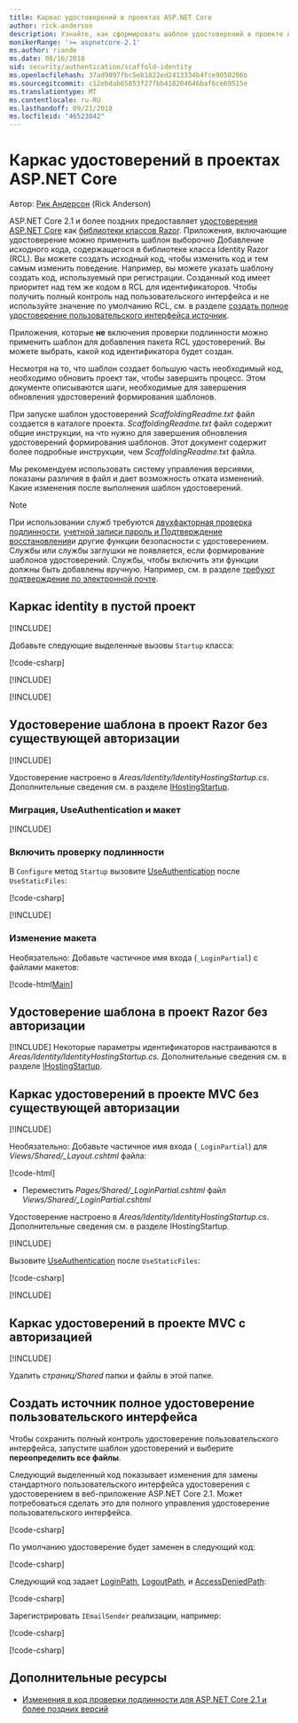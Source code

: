 ```yaml
---
title: Каркас удостоверений в проектах ASP.NET Core
author: rick-anderson
description: Узнайте, как сформировать шаблон удостоверений в проекте ASP.NET Core.
monikerRange: '>= aspnetcore-2.1'
ms.author: riande
ms.date: 08/16/2018
uid: security/authentication/scaffold-identity
ms.openlocfilehash: 37ad9897fbc5eb1822ed2413334b4fce9050296b
ms.sourcegitcommit: c12ebdab65853f27fbb418204646baf6ce69515e
ms.translationtype: MT
ms.contentlocale: ru-RU
ms.lasthandoff: 09/21/2018
ms.locfileid: "46523042"
---
```

# <a name="scaffold-identity-in-aspnet-core-projects"></a>Каркас удостоверений в проектах ASP.NET Core

Автор: [Рик Андерсон](https://twitter.com/RickAndMSFT) (Rick Anderson)

ASP.NET Core 2.1 и более поздних предоставляет [удостоверения ASP.NET Core](xref:security/authentication/identity) как [библиотеки классов Razor](xref:razor-pages/ui-class). Приложения, включающие удостоверение можно применить шаблон выборочно Добавление исходного кода, содержащегося в библиотеке класса Identity Razor (RCL). Вы можете создать исходный код, чтобы изменить код и тем самым изменить поведение. Например, вы можете указать шаблону создать код, используемый при регистрации. Созданный код имеет приоритет над тем же кодом в RCL для идентификаторов. Чтобы получить полный контроль над пользовательского интерфейса и не используйте значение по умолчанию RCL, см. в разделе [создать полное удостоверение пользовательского интерфейса источник](#full).

Приложения, которые **не** включения проверки подлинности можно применить шаблон для добавления пакета RCL удостоверений. Вы можете выбрать, какой код идентификатора будет создан.

Несмотря на то, что шаблон создает большую часть необходимый код, необходимо обновить проект так, чтобы завершить процесс. Этом документе описываются шаги, необходимые для завершения обновления удостоверений формирования шаблонов.

При запуске шаблон удостоверений *ScaffoldingReadme.txt* файл создается в каталоге проекта. *ScaffoldingReadme.txt* файл содержит общие инструкции, на что нужно для завершения обновления удостоверений формирования шаблонов. Этот документ содержит более подробные инструкции, чем *ScaffoldingReadme.txt* файла.

Мы рекомендуем использовать систему управления версиями, показаны различия в файл и дает возможность отката изменений. Какие изменения после выполнения шаблон удостоверений.

> [!NOTE]
> При использовании служб требуются [двухфакторная проверка подлинности](xref:security/authentication/identity-enable-qrcodes), [учетной записи пароль и Подтверждение восстановления](xref:security/authentication/accconfirm)и другие функции безопасности с удостоверением. Службы или службы заглушки не появляется, если формирование шаблонов удостоверений. Службы, чтобы включить эти функции должны быть добавлены вручную. Например, см. в разделе [требуют подтверждение по электронной почте](xref:security/authentication/accconfirm#require-email-confirmation).

## <a name="scaffold-identity-into-an-empty-project"></a>Каркас identity в пустой проект

[!INCLUDE[](~/includes/scaffold-identity/id-scaffold-dlg.md)]

Добавьте следующие выделенные вызовы `Startup` класса:

[!code-csharp[](scaffold-identity/sample/StartupEmpty.cs?name=snippet1&highlight=5,20-23)]

[!INCLUDE[](~/includes/scaffold-identity/hsts.md)]

[!INCLUDE[](~/includes/scaffold-identity/migrations.md)]

## <a name="scaffold-identity-into-a-razor-project-without-existing-authorization"></a>Удостоверение шаблона в проект Razor без существующей авторизации

<!--
set projNam=RPnoAuth
set projType=razor
set version=2.1.0

dotnet new %projType% -o %projNam%
cd %projNam%
dotnet add package Microsoft.VisualStudio.Web.CodeGeneration.Design -v %version%
dotnet restore
dotnet aspnet-codegenerator identity --useDefaultUI
dotnet ef migrations add CreateIdentitySchema
dotnet ef database update
-->

[!INCLUDE[](~/includes/scaffold-identity/id-scaffold-dlg.md)]

Удостоверение настроено в *Areas/Identity/IdentityHostingStartup.cs*. Дополнительные сведения см. в разделе [IHostingStartup](xref:fundamentals/configuration/platform-specific-configuration).

<a name="efm"></a>

### <a name="migrations-useauthentication-and-layout"></a>Миграция, UseAuthentication и макет

[!INCLUDE[](~/includes/scaffold-identity/migrations.md)]

<a name="useauthentication"></a>

### <a name="enable-authentication"></a>Включить проверку подлинности

В `Configure` метод `Startup` вызовите [UseAuthentication](https://docs.microsoft.com/en-us/dotnet/api/microsoft.aspnetcore.builder.authappbuilderextensions.useauthentication?view=aspnetcore-2.0#Microsoft_AspNetCore_Builder_AuthAppBuilderExtensions_UseAuthentication_Microsoft_AspNetCore_Builder_IApplicationBuilder_) после `UseStaticFiles`:

[!code-csharp[](scaffold-identity/sample/StartupRPnoAuth.cs?name=snippet1&highlight=29)]

[!INCLUDE[](~/includes/scaffold-identity/hsts.md)]

### <a name="layout-changes"></a>Изменение макета

Необязательно: Добавьте частичное имя входа (`_LoginPartial`) с файлами макетов:

[!code-html[Main](scaffold-identity/sample/_Layout.cshtml?highlight=37)]

## <a name="scaffold-identity-into-a-razor-project-with-authorization"></a>Удостоверение шаблона в проект Razor без авторизации

<!--
Use >=2.1: dotnet new webapp -au Individual -o RPauth
Use = 2.0: dotnet new razor -au Individual -o RPauth

dotnet new webapp -au Individual -o RPauth

dotnet new razor -au Individual -o RPauth
cd RPauth
dotnet add package Microsoft.VisualStudio.Web.CodeGeneration.Design
dotnet restore
dotnet aspnet-codegenerator identity -dc RPauth.Data.ApplicationDbContext --files Account.Register
-->

[!INCLUDE[](~/includes/scaffold-identity/id-scaffold-dlg-auth.md)]
Некоторые параметры идентификаторов настраиваются в *Areas/Identity/IdentityHostingStartup.cs*. Дополнительные сведения см. в разделе [IHostingStartup](xref:fundamentals/configuration/platform-specific-configuration).

## <a name="scaffold-identity-into-an-mvc-project-without-existing-authorization"></a>Каркас удостоверений в проекте MVC без существующей авторизации

<!--
set projNam=MvcNoAuth
set projType=mvc
set version=2.1.0

dotnet new %projType% -o %projNam%
cd %projNam%
dotnet add package Microsoft.VisualStudio.Web.CodeGeneration.Design -v %version%
dotnet restore
dotnet aspnet-codegenerator identity --useDefaultUI
dotnet ef migrations add CreateIdentitySchema
dotnet ef database update
-->

[!INCLUDE[](~/includes/scaffold-identity/id-scaffold-dlg.md)]

Необязательно: Добавьте частичное имя входа (`_LoginPartial`) для *Views/Shared/_Layout.cshtml* файла:

[!code-html[](scaffold-identity/sample/_LayoutMvc.cshtml?highlight=37)]

* Переместить *Pages/Shared/_LoginPartial.cshtml* файл *Views/Shared/_LoginPartial.cshtml*

Удостоверение настроено в *Areas/Identity/IdentityHostingStartup.cs*. Дополнительные сведения см. в разделе IHostingStartup.

[!INCLUDE[](~/includes/scaffold-identity/migrations.md)]

Вызовите [UseAuthentication](https://docs.microsoft.com/en-us/dotnet/api/microsoft.aspnetcore.builder.authappbuilderextensions.useauthentication?view=aspnetcore-2.0#Microsoft_AspNetCore_Builder_AuthAppBuilderExtensions_UseAuthentication_Microsoft_AspNetCore_Builder_IApplicationBuilder_) после `UseStaticFiles`:

[!code-csharp[](scaffold-identity/sample/StartupMvcNoAuth.cs?name=snippet1&highlight=23)]

[!INCLUDE[](~/includes/scaffold-identity/hsts.md)]

## <a name="scaffold-identity-into-an-mvc-project-with-authorization"></a>Каркас удостоверений в проекте MVC с авторизацией

<!--
dotnet new mvc -au Individual -o MvcAuth
cd MvcAuth
dotnet add package Microsoft.VisualStudio.Web.CodeGeneration.Design
dotnet restore
dotnet aspnet-codegenerator identity -dc MvcAuth.Data.ApplicationDbContext --files Account.Register
-->

[!INCLUDE[](~/includes/scaffold-identity/id-scaffold-dlg-auth.md)]

Удалить *страниц/Shared* папки и файлы в этой папке.

<a name="full"></a>

## <a name="create-full-identity-ui-source"></a>Создать источник полное удостоверение пользовательского интерфейса

Чтобы сохранить полный контроль удостоверение пользовательского интерфейса, запустите шаблон удостоверений и выберите **переопределить все файлы**.

Следующий выделенный код показывает изменения для замены стандартного пользовательского интерфейса удостоверения с удостоверением в веб-приложение ASP.NET Core 2.1. Может потребоваться сделать это для полного управления удостоверение пользовательского интерфейса.

[!code-csharp[](scaffold-identity/sample/StartupFull.cs?name=snippet1&highlight=13-14,17-999)]

По умолчанию удостоверение будет заменен в следующий код:

[!code-csharp[](scaffold-identity/sample/StartupFull.cs?name=snippet2)]

Следующий код задает [LoginPath](/dotnet/api/microsoft.aspnetcore.authentication.cookies.cookieauthenticationoptions.loginpath), [LogoutPath](/dotnet/api/microsoft.aspnetcore.authentication.cookies.cookieauthenticationoptions.logoutpath), и [AccessDeniedPath](/dotnet/api/microsoft.aspnetcore.authentication.cookies.cookieauthenticationoptions.accessdeniedpath):

[!code-csharp[](scaffold-identity/sample/StartupFull.cs?name=snippet3)]

Зарегистрировать `IEmailSender` реализации, например:

[!code-csharp[](scaffold-identity/sample/StartupFull.cs?name=snippet4)]

[!code-csharp[](scaffold-identity/sample/StartupFull.cs?name=snippet)]

## <a name="additional-resources"></a>Дополнительные ресурсы

* [Изменения в код проверки подлинности для ASP.NET Core 2.1 и более поздних версий](xref:migration/20_21#changes-to-authentication-code)